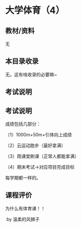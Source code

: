 # 大学体育（4）

## 教材/资料

无



## 本目录收录

无。这有啥收录的必要嘛~



## 考试说明

## 考试说明

成绩包括几部分：

（1）1000m+50m+引体向上成绩

（2）云运动跑步（最好拿满）

（3）雨课堂刷课（正常人都能拿满）

（4）期末考试->对应项目完成目标

每学期都一样的。

## 课程评价

为什么有体育课！！

​																																											by 温柔的风狮子

